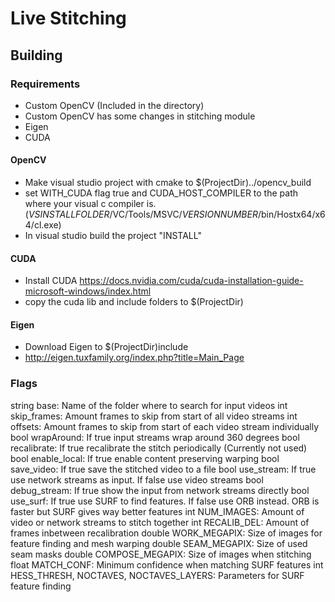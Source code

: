 # Live Stitching
## Building
### Requirements
- Custom OpenCV (Included in the directory)
- Custom OpenCV has some changes in stitching module
- Eigen
- CUDA

#### OpenCV
- Make visual studio project with cmake to $(ProjectDir)../opencv_build
- set WITH\_CUDA flag true and CUDA\_HOST\_COMPILER to the path where your visual c compiler is. (_VSINSTALLFOLDER_/VC/Tools/MSVC/_VERSIONNUMBER_/bin/Hostx64/x64/cl.exe)
- In visual studio build the project "INSTALL"

#### CUDA
- Install CUDA https://docs.nvidia.com/cuda/cuda-installation-guide-microsoft-windows/index.html
- copy the cuda lib and include folders to $(ProjectDir)

#### Eigen
- Download Eigen to $(ProjectDir)include
- http://eigen.tuxfamily.org/index.php?title=Main_Page

### Flags
string base: Name of the folder where to search for input videos
int skip_frames: Amount frames to skip from start of all video streams
int offsets: Amount frames to skip from start of each video stream individually
bool wrapAround: If true input streams wrap around 360 degrees
bool recalibrate: If true recalibrate the stitch periodically (Currently not used)
bool enable_local: If true enable content preserving warping
bool save_video: If true save the stitched video to a file
bool use_stream: If true use network streams as input. If false use video streams
bool debug_stream: If true show the input from network streams directly
bool use_surf: If true use SURF to find features. If false use ORB instead. ORB is faster but SURF gives way better features
int NUM_IMAGES: Amount of video or network streams to stitch together
int RECALIB_DEL: Amount of frames inbetween recalibration
double WORK_MEGAPIX: Size of images for feature finding and mesh warping
double SEAM_MEGAPIX: Size of used seam masks
double COMPOSE_MEGAPIX: Size of images when stitching
float MATCH_CONF: Minimum confidence when matching SURF features
int HESS_THRESH, NOCTAVES, NOCTAVES_LAYERS: Parameters for SURF feature finding